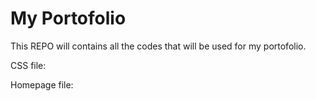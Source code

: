 # My Portofolio

This REPO will contains all the codes that will be used for my portofolio.

CSS file:

Homepage file: